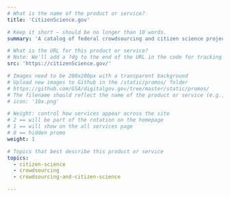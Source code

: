 ```yaml
---
# What is the name of the product or service?
title: 'CitizenScience.gov'

# Keep it short — should be no longer than 10 words.
summary: 'A catalog of federal crowdsourcing and citizen science projects.'

# What is the URL for this product or service?
# Note: We'll add a ?dg to the end of the URL in the code for tracking purposes
src: 'https://citizenScience.gov/'

# Images need to be 200x200px with a transparent background
# Upload new images to Github in the /static/promos/ folder
# https://github.com/GSA/digitalgov.gov/tree/master/static/promos/
# The filename should reflect the name of the product or service (e.g., challenge-gov.png)
# icon: '10x.png'

# Weight: control how services appear across the site
# 2 == will be part of the rotation on the homepage
# 1 == will show on the all services page
# 0 == hidden promo
weight: 1

# Topics that best describe this product or service
topics:
  - citizen-science
  - crowdsourcing
  - crowdsourcing-and-citizen-science

---
```

